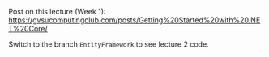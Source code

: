 Post on this lecture (Week 1): https://gvsucomputingclub.com/posts/Getting%20Started%20with%20.NET%20Core/

Switch to the branch `EntityFramework` to see lecture 2 code.


<!-- 1. After we move the WeatherForecast class to Models, lets create our own controllers and models. First we will create a `CISClass.cs` class

2. Now lets create our controller `CISClassController.cs`. We can just copy the `WeatherForecastController.cs`. Lets create a constructor holding some dumby data and some GET request for this data. 

3. We should try to change some of the routing. It's pretty simple.

4. Lets make a POST request. This creates a new entry (Lets have it return the current state).

5. You will notice that the data isn't being updated. This is because the constructor we created is being called everytime you make a call. So what we actually need to do is create a seperate class to connect to a database to do this. We will be doing this next week. -->
